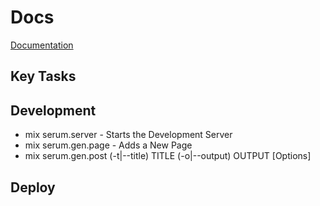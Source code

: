 # Docs

[Documentation](https://dalgona.github.io/Serum/docs/mix-tasks.html#serum)

## Key Tasks

## Development

- mix serum.server - Starts the Development Server
- mix serum.gen.page - Adds a New Page
- mix serum.gen.post (-t|--title) TITLE (-o|--output) OUTPUT [Options]

## Deploy
